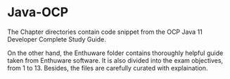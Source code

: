# Java-OCP
The Chapter directories contain code snippet from the OCP Java 11 Developer Complete Study Guide.

On the other hand, the Enthuware folder contains thoroughly helpful guide taken from Enthuware software. It is also divided into 
the exam objectives, from 1 to 13. Besides, the files are carefully curated with explaination.
